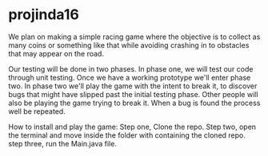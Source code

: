 # projinda16

We plan on making a simple racing game where the objective is to collect as many coins or something like that while avoiding  crashing in to obstacles that may appear on the road.

Our testing will be done in two phases. In phase one, we will test our code through unit testing. Once we have a working prototype we'll enter phase two. In phase two we'll play the game with the intent to break it, to discover bugs that might have slipped past the initial testing phase. Other people will also be playing the game trying to break it. When a bug is found the process well be repeated. 

How to install and play the game:
Step one, Clone the repo.
Step two, open the terminal and move inside the folder with containing the cloned repo.
step three, run the Main.java file.
